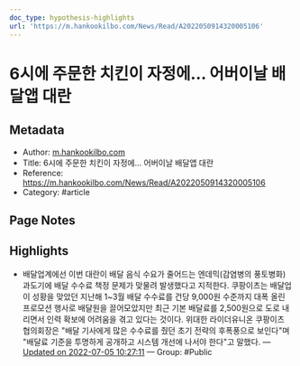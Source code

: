 ```yaml
---
doc_type: hypothesis-highlights
url: 'https://m.hankookilbo.com/News/Read/A2022050914320005106'
---
```


# 6시에 주문한 치킨이 자정에… 어버이날 배달앱 대란

## Metadata
- Author: [m.hankookilbo.com]()
- Title: 6시에 주문한 치킨이 자정에… 어버이날 배달앱 대란
- Reference: https://m.hankookilbo.com/News/Read/A2022050914320005106
- Category: #article

## Page Notes
## Highlights
- 배달업계에선 이번 대란이 배달 음식 수요가 줄어드는 엔데믹(감염병의 풍토병화) 과도기에 배달 수수료 책정 문제가 맞물려 발생했다고 지적한다. 쿠팡이츠는 배달업이 성황을 맞았던 지난해 1~3월 배달 수수료를 건당 9,000원 수준까지 대폭 올린 프로모션 행사로 배달원을 끌어모았지만 최근 기본 배달료를 2,500원으로 도로 내리면서 인력 확보에 어려움을 겪고 있다는 것이다. 위대한 라이더유니온 쿠팡이츠 협의회장은 "배달 기사에게 많은 수수료를 줬던 초기 전략의 후폭풍으로 보인다"며 "배달료 기준을 투명하게 공개하고 시스템 개선에 나서야 한다"고 말했다. — [Updated on 2022-07-05 10:27:11](https://hyp.is/l_X9LvwBEey16k_KHd8GSQ/m.hankookilbo.com/News/Read/A2022050914320005106) — Group: #Public



